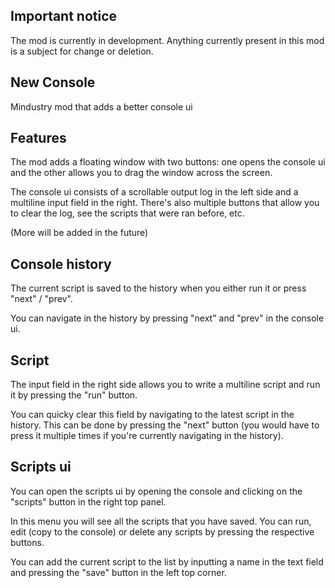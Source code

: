 ## Important notice
The mod is currently in development. Anything currently present in this mod is a subject for change or deletion.

## New Console
Mindustry mod that adds a better console ui

## Features
The mod adds a floating window with two buttons: one opens the console ui and the other allows you to drag the window across the screen.

The console ui consists of a scrollable output log in the left side and a multiline input field in the right.
There's also multiple buttons that allow you to clear the log,
see the scripts that were ran before, etc.

(More will be added in the future)

## Console history
The current script is saved to the history when you either run it or
press "next" / "prev".

You can navigate in the history by pressing "next" and "prev" in the console ui.

## Script
The input field in the right side allows you to write a multiline script
and run it by pressing the "run" button.

You can quicky clear this field by navigating to the latest script in the history.
This can be done by pressing the "next" button (you would have to press it multiple times
if you're currently navigating in the history).

## Scripts ui
You can open the scripts ui by opening the console and clicking on the "scripts" button in the right top panel.

In this menu you will see all the scripts that you have saved.
You can run, edit (copy to the console) or delete any scripts by pressing the respective buttons.

You can add the current script to the list by inputting a
name in the text field and pressing the "save" button in the left top corner.